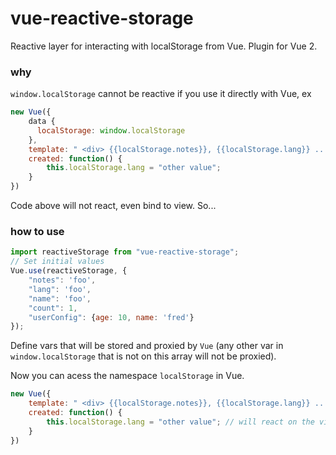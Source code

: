# vue-reactive-storage
Reactive layer for interacting with localStorage from Vue. Plugin for Vue 2.

### why

`window.localStorage` cannot be reactive if you use it directly with Vue, ex

```js
new Vue({
    data {
      localStorage: window.localStorage
    },
    template: " <div> {{localStorage.notes}}, {{localStorage.lang}} ... </div> ",
    created: function() {
        this.localStorage.lang = "other value";
    }
})
```

Code above will not react, even bind to view. So...

### how to use

```js
import reactiveStorage from "vue-reactive-storage";
// Set initial values
Vue.use(reactiveStorage, {
    "notes": 'foo',
    "lang": 'foo',
    "name": 'foo',
    "count": 1,
    "userConfig": {age: 10, name: 'fred'}
});
```

Define vars that will be stored and proxied by `Vue` (any other var in `window.localStorage` that is not on this array will not be proxied).

Now you can acess the namespace <code>localStorage</code> in Vue.

```js
new Vue({
    template: " <div> {{localStorage.notes}}, {{localStorage.lang}} ... </div> ",
    created: function() {
        this.localStorage.lang = "other value"; // will react on the view and on real localStorage.
    }
})
```
